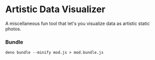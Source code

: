 # Artistic Data Visualizer

A miscellaneous fun tool that let's you visualize data as artistic static photos.


### Bundle

``` deno bundle --minify mod.js > mod.bundle.js ```

